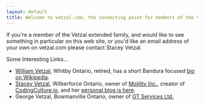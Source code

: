 ```yaml
---
layout: default
title: Welcome to vetzal.com, the connecting point for members of the Vetzal family.
---
```


If you're a member of the Vetzal extended family, and would like to see something in particular on this web site, or you'd like an email address of your own on vetzal.com please contact Stacey Vetzal.

Some Interesting Links...

- [William Vetzal](mailto:wvetzal@rogers.com), Whitby Ontario, retired, has a short Bandura focused [bio on Wikipedia](https://en.wikipedia.org/wiki/William_Vetzal).
- [Stacey Vetzal](mailto:stacey@vetzal.com), Wilberforce Ontario, owner of [Mojility Inc.](https://mojility.ca), creator of [CodingCulture.io](https://codingculture.io), and her [personal blog is here](https://svetzal.wordpress.com).
- George Vetzal, Bowmanville Ontario, owner of [GT Services Ltd.](http://www.gtservicesltd.ca)
